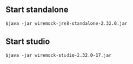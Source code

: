 ## Start standalone
```
$java -jar wiremock-jre8-standalone-2.32.0.jar
```

## Start studio
```
$java -jar wiremock-studio-2.32.0-17.jar
```
